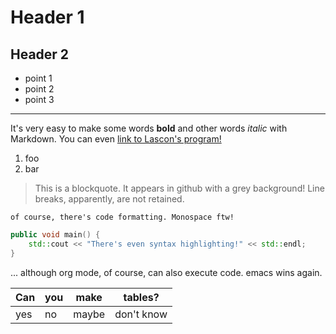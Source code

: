 # Header 1
## Header 2
- point 1
- point 2
- point 3

---

It's very easy to make some words **bold** and other words *italic* with Markdown. 
You can even [link to Lascon's program!](http://sisne.org/lascon-vii/program/?lang=en)

1. foo
1. bar

> This is a blockquote.
> It appears in github with a grey background!
> Line breaks, apparently, are not retained.

`of course, there's code formatting. Monospace ftw!`

```C++
public void main() {
	std::cout << "There's even syntax highlighting!" << std::endl;
}
```
... although org mode, of course, can also execute code. emacs wins again.

Can | you | make | tables?
--- | --- | ---- | -------
yes | no | maybe | don't know
